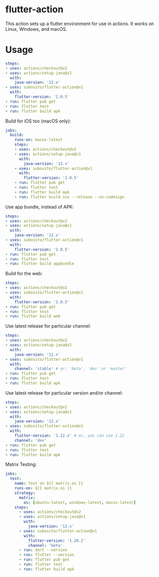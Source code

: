 # flutter-action

This action sets up a flutter environment for use in actions. It works on Linux, Windows, and macOS.

# Usage

```yaml
steps:
- uses: actions/checkout@v2
- uses: actions/setup-java@v1
  with:
    java-version: '12.x'
- uses: subosito/flutter-action@v1
  with:
    flutter-version: '2.0.5'
- run: flutter pub get
- run: flutter test
- run: flutter build apk
```

Build for iOS too (macOS only):

```yaml
jobs:
  build:
    runs-on: macos-latest
    steps:
    - uses: actions/checkout@v2
    - uses: actions/setup-java@v1
      with:
        java-version: '12.x'
    - uses: subosito/flutter-action@v1
      with:
        flutter-version: '2.0.5'
    - run: flutter pub get
    - run: flutter test
    - run: flutter build apk
    - run: flutter build ios --release --no-codesign
```

Use app bundle, instead of APK:

```yaml
steps:
- uses: actions/checkout@v2
- uses: actions/setup-java@v1
  with:
    java-version: '12.x'
- uses: subosito/flutter-action@v1
  with:
    flutter-version: '2.0.5'
- run: flutter pub get
- run: flutter test
- run: flutter build appbundle
```

Build for the web:

```yaml
steps:
- uses: actions/checkout@v2
- uses: subosito/flutter-action@v1
  with:
    flutter-version: '2.0.5'
- run: flutter pub get
- run: flutter test
- run: flutter build web
```

Use latest release for particular channel:

```yaml
steps:
- uses: actions/checkout@v2
- uses: actions/setup-java@v1
  with:
    java-version: '12.x'
- uses: subosito/flutter-action@v1
  with:
    channel: 'stable' # or: 'beta', 'dev' or 'master'
- run: flutter pub get
- run: flutter test
- run: flutter build apk
```

Use latest release for particular version and/or channel:

```yaml
steps:
- uses: actions/checkout@v2
- uses: actions/setup-java@v1
  with:
    java-version: '12.x'
- uses: subosito/flutter-action@v1
  with:
    flutter-version: '1.22.x' # or, you can use 1.22
    channel: 'dev'
- run: flutter pub get
- run: flutter test
- run: flutter build apk
```

Matrix Testing:

```yaml
jobs:
  test:
    name: Test on ${{ matrix.os }}
    runs-on: ${{ matrix.os }}
    strategy:
      matrix:
        os: [ubuntu-latest, windows-latest, macos-latest]
    steps:
      - uses: actions/checkout@v2
      - uses: actions/setup-java@v1
        with:
          java-version: '12.x'
      - uses: subosito/flutter-action@v1
        with:
          flutter-version: '1.20.2'
          channel: 'beta'
      - run: dart --version
      - run: flutter --version
      - run: flutter pub get
      - run: flutter test
      - run: flutter build apk
```
